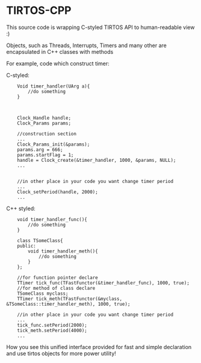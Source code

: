 # TIRTOS-CPP

This source code is wrapping C-styled TIRTOS API to human-readable view :)

Objects, such as Threads, Interrupts, Timers and many other are encapsulated in C++ classes with methods

For example, code which construct timer:

C-styled:
```
	Void timer_handler(UArg a){
		//do something
	}
	
	

	Clock_Handle handle;
	Clock_Params params;
	
	//construction section
	...
	Clock_Params_init(&params);
	params.arg = 666;
	params.startFlag = 1;
	handle = Clock_create(&timer_handler, 1000, &params, NULL);
	...
	
	
	//in other place in your code you want change timer period
	...
	Clock_setPeriod(handle, 2000);
	...
```
	
	
C++ styled:
```
    void timer_handler_func(){
    	//do something
    }
    	
    class TSomeClass{
    public:
    	void timer_handler_meth(){
    		//do something
    	}
    };
    	
    //for function pointer declare
    TTimer tick_func(TFastFunctor(&timer_handler_func), 1000, true);
    //for method of class declare
    TSomeClass myclass;
    TTimer tick_meth(TFastFunctor(&myclass, &TSomeClass::timer_handler_meth), 1000, true);
    
    //in other place in your code you want change timer period
    ...
    tick_func.setPeriod(2000);
    tick_meth.setPeriod(4000);
    ...
```
	
How you see this unified interface provided for fast and simple declaration and use tirtos objects for more power utility!
	
	